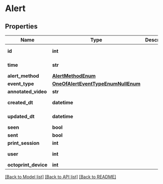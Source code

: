 # Alert

## Properties
Name | Type | Description | Notes
------------ | ------------- | ------------- | -------------
**id** | **int** |  | [optional] [readonly] 
**time** | **str** |  | [optional] [readonly] 
**alert_method** | [**AlertMethodEnum**](AlertMethodEnum.md) |  | 
**event_type** | [**OneOfAlertEventTypeEnumNullEnum**](OneOfAlertEventTypeEnumNullEnum.md) |  | [optional] 
**annotated_video** | **str** |  | [optional] 
**created_dt** | **datetime** |  | [optional] [readonly] 
**updated_dt** | **datetime** |  | [optional] [readonly] 
**seen** | **bool** |  | [optional] 
**sent** | **bool** |  | [optional] 
**print_session** | **int** |  | [optional] 
**user** | **int** |  | [optional] [readonly] 
**octoprint_device** | **int** |  | [optional] 

[[Back to Model list]](../README.md#documentation-for-models) [[Back to API list]](../README.md#documentation-for-api-endpoints) [[Back to README]](../README.md)


